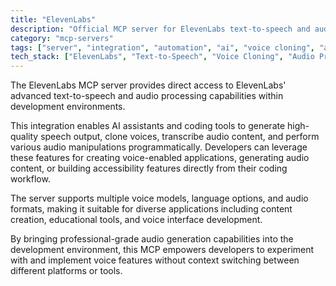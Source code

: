 ```yaml
---
title: "ElevenLabs"
description: "Official MCP server for ElevenLabs text-to-speech and audio processing APIs with voice cloning capabilities."
category: "mcp-servers"
tags: ["server", "integration", "automation", "ai", "voice cloning", "audio processing", "speech synthesis", "text-to-speech"]
tech_stack: ["ElevenLabs", "Text-to-Speech", "Voice Cloning", "Audio Processing", "Speech Synthesis", "AI Assistants", "Coding Tools"]
---
```


The ElevenLabs MCP server provides direct access to ElevenLabs' advanced text-to-speech and audio processing capabilities within development environments. 

This integration enables AI assistants and coding tools to generate high-quality speech output, clone voices, transcribe audio content, and perform various audio manipulations programmatically. Developers can leverage these features for creating voice-enabled applications, generating audio content, or building accessibility features directly from their coding workflow.

The server supports multiple voice models, language options, and audio formats, making it suitable for diverse applications including content creation, educational tools, and voice interface development. 

By bringing professional-grade audio generation capabilities into the development environment, this MCP empowers developers to experiment with and implement voice features without context switching between different platforms or tools.